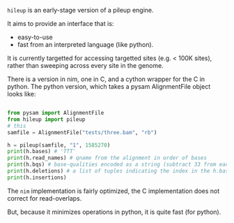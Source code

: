 `hileup` is an early-stage version of a pileup engine.

It aims to provide an interface that is:
+ easy-to-use
+ fast from an interpreted language (like python).

It is currently targetted for accessing targetted sites (e.g. < 100K sites), rather
than sweeping across every site in the genome.

There is a version in nim, one in C, and a cython wrapper for the C in python.
The python version, which takes a pysam AlignmentFile object looks like:

```Python

from pysam import AlignmentFile
from hileup import pileup
# this
samfile = AlignmentFile("tests/three.bam", "rb")

h = pileup(samfile, "1", 1585270)
print(h.bases) # 'TTT'
print(h.read_names) # qname from the alignment in order of bases
print(h.bqs) # base-qualities encoded as a string (subtract 33 from each char to get qual)
print(h.deletions) # a list of tuples indicating the index in the h.bases string and the length.
print(h.insertions)
```

The `nim` implementation is fairly optimized, the C implementation does not
correct for read-overlaps.

But, because it minimizes operations in python, it is quite fast (for python).
